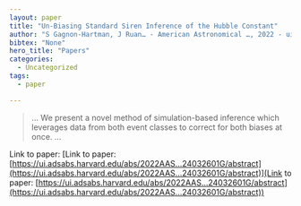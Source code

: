 ```yaml
---
layout: paper
title: "Un-Biasing Standard Siren Inference of the Hubble Constant"
author: "S Gagnon-Hartman, J Ruan… - American Astronomical …, 2022 - ui.adsabs.harvard.edu"
bibtex: "None"
hero_title: "Papers"
categories:
  - Uncategorized
tags:
  - paper

---
```

>… We present a novel method of simulation-based inference which leverages data from both event classes to correct for both biases at once. …

Link to paper: [Link to paper: [https://ui.adsabs.harvard.edu/abs/2022AAS...24032601G/abstract](https://ui.adsabs.harvard.edu/abs/2022AAS...24032601G/abstract)](Link to paper: [https://ui.adsabs.harvard.edu/abs/2022AAS...24032601G/abstract](https://ui.adsabs.harvard.edu/abs/2022AAS...24032601G/abstract))



